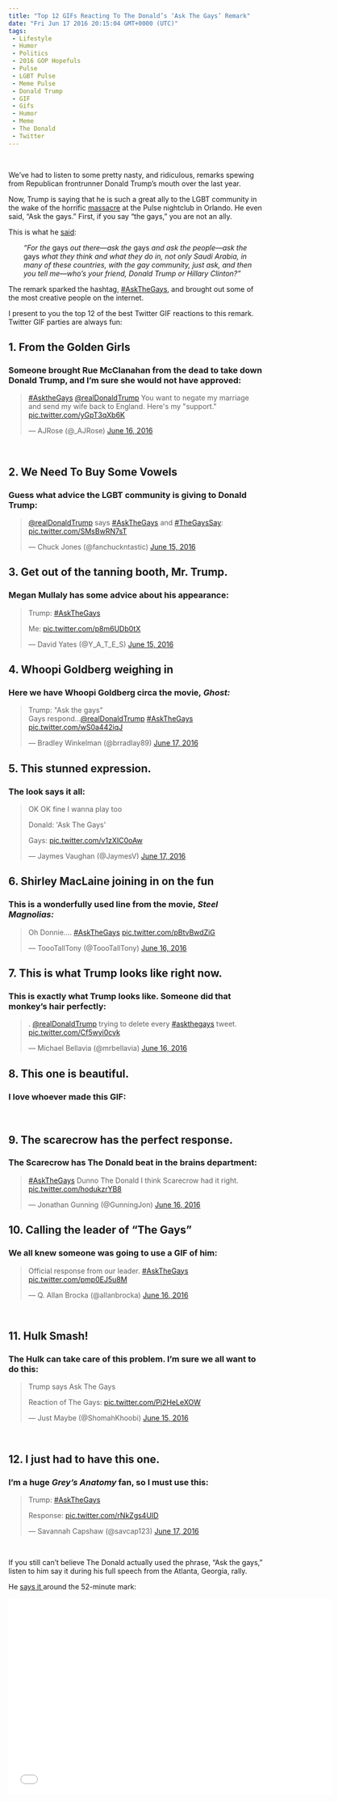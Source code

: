 ```yaml
---
title: "Top 12 GIFs Reacting To The Donald’s ‘Ask The Gays’ Remark"
date: "Fri Jun 17 2016 20:15:04 GMT+0000 (UTC)"
tags: 
 - Lifestyle
 - Humor
 - Politics
 - 2016 GOP Hopefuls
 - Pulse
 - LGBT Pulse
 - Meme Pulse
 - Donald Trump
 - GIF
 - Gifs
 - Humor
 - Meme
 - The Donald
 - Twitter
---
```

<p><!--OffDef--><br>
<!--Ads1--></p><p>We&#x2019;ve had to listen to some pretty nasty, and ridiculous, remarks spewing from&#xA0;Republican frontrunner Donald Trump&#x2019;s mouth over the last year.</p><p>Now, Trump&#xA0;is saying that he is such a great ally to the LGBT community in the wake of the horrific <a href="http://www.liberalamerica.org/2016/06/12/50-confirmed-dead-53-wounded-worst-mass-shooting-us-history/">massacre</a> at the Pulse nightclub in Orlando. He even said, &#x201C;Ask the gays.&#x201D; First, if you say &#x201C;the gays,&#x201D; you are not an ally.</p><p>This is what he <a href="http://www.dailykos.com/stories/2016/6/15/1539220/-Donald-Trump-tells-people-to-ask-the-gays-about-how-great-he-is-The-gays-respond-and-it-is-EPIC?detail=facebook" onclick="__gaTracker(&apos;send&apos;, &apos;event&apos;, &apos;outbound-article&apos;, &apos;http://www.dailykos.com/stories/2016/6/15/1539220/-Donald-Trump-tells-people-to-ask-the-gays-about-how-great-he-is-The-gays-respond-and-it-is-EPIC?detail=facebook&apos;, &apos;said&apos;);" target="_blank">said</a>:</p><p style="padding-left: 30px;"><em>&#x201C;For the </em>gays<em> out there&#x2014;ask the </em>gays<em> and&#xA0;ask the people&#x2014;ask the </em>gays<em> what they think and what they do&#xA0;in, not only Saudi Arabia, in many of these countries, with the gay community, just ask,&#xA0;and then you tell me&#x2014;who&#x2019;s your friend, Donald Trump or Hillary Clinton?&#x201D;</em></p><p>The remark&#xA0;sparked the hashtag, <a href="https://twitter.com/search?q=%23AskTheGays&amp;src=typd" onclick="__gaTracker(&apos;send&apos;, &apos;event&apos;, &apos;outbound-article&apos;, &apos;https://twitter.com/search?q=%23AskTheGays&amp;src=typd&apos;, &apos;#AskTheGays&apos;);">#AskTheGays</a>, and brought out some of the most creative people on the internet.</p><p>I present to you the top 12&#xA0;of the best&#xA0;Twitter GIF&#xA0;reactions to this remark. Twitter GIF&#xA0;parties are always fun:</p><h2>1. From the Golden Girls</h2><h3>Someone brought Rue McClanahan from the dead to take down Donald Trump, and I&#x2019;m sure she would not have approved:</h3><blockquote class="twitter-tweet" data-width="500"><p lang="en" dir="ltr"><a href="https://twitter.com/hashtag/AsktheGays?src=hash" onclick="__gaTracker(&apos;send&apos;, &apos;event&apos;, &apos;outbound-article&apos;, &apos;https://twitter.com/hashtag/AsktheGays?src=hash&apos;, &apos;#AsktheGays&apos;);">#AsktheGays</a> <a href="https://twitter.com/realDonaldTrump" onclick="__gaTracker(&apos;send&apos;, &apos;event&apos;, &apos;outbound-article&apos;, &apos;https://twitter.com/realDonaldTrump&apos;, &apos;@realDonaldTrump&apos;);">@realDonaldTrump</a> You want to negate my marriage and send my wife back to England. Here&apos;s my &quot;support.&quot; <a href="https://t.co/yGpT3qXb6K" onclick="__gaTracker(&apos;send&apos;, &apos;event&apos;, &apos;outbound-article&apos;, &apos;https://t.co/yGpT3qXb6K&apos;, &apos;pic.twitter.com/yGpT3qXb6K&apos;);">pic.twitter.com/yGpT3qXb6K</a></p>
<p>&#x2014; AJRose (@_AJRose) <a href="https://twitter.com/_AJRose/status/743237515637723136" onclick="__gaTracker(&apos;send&apos;, &apos;event&apos;, &apos;outbound-article&apos;, &apos;https://twitter.com/_AJRose/status/743237515637723136&apos;, &apos;June 16, 2016&apos;);">June 16, 2016</a></p></blockquote><p><script async src="//platform.twitter.com/widgets.js" charset="utf-8"></script></p><p>&#xA0;</p><h2>2. We Need To Buy Some Vowels</h2><h3>Guess what advice the LGBT community is giving to Donald Trump:</h3><blockquote class="twitter-tweet" data-width="500"><p lang="en" dir="ltr"><a href="https://twitter.com/realDonaldTrump" onclick="__gaTracker(&apos;send&apos;, &apos;event&apos;, &apos;outbound-article&apos;, &apos;https://twitter.com/realDonaldTrump&apos;, &apos;@realDonaldTrump&apos;);">@realDonaldTrump</a> says <a href="https://twitter.com/hashtag/AskTheGays?src=hash" onclick="__gaTracker(&apos;send&apos;, &apos;event&apos;, &apos;outbound-article&apos;, &apos;https://twitter.com/hashtag/AskTheGays?src=hash&apos;, &apos;#AskTheGays&apos;);">#AskTheGays</a> and <a href="https://twitter.com/hashtag/TheGaysSay?src=hash" onclick="__gaTracker(&apos;send&apos;, &apos;event&apos;, &apos;outbound-article&apos;, &apos;https://twitter.com/hashtag/TheGaysSay?src=hash&apos;, &apos;#TheGaysSay&apos;);">#TheGaysSay</a>: <a href="https://t.co/SMsBwRN7sT" onclick="__gaTracker(&apos;send&apos;, &apos;event&apos;, &apos;outbound-article&apos;, &apos;https://t.co/SMsBwRN7sT&apos;, &apos;pic.twitter.com/SMsBwRN7sT&apos;);">pic.twitter.com/SMsBwRN7sT</a></p>
<p>&#x2014; Chuck Jones (@fanchuckntastic) <a href="https://twitter.com/fanchuckntastic/status/743217599488499712" onclick="__gaTracker(&apos;send&apos;, &apos;event&apos;, &apos;outbound-article&apos;, &apos;https://twitter.com/fanchuckntastic/status/743217599488499712&apos;, &apos;June 15, 2016&apos;);">June 15, 2016</a></p></blockquote><p><script async src="//platform.twitter.com/widgets.js" charset="utf-8"></script></p><h2>3. Get out of the tanning booth, Mr. Trump.</h2><h3>Megan Mullaly has some advice about his appearance:</h3><blockquote class="twitter-tweet" data-width="500"><p lang="en" dir="ltr">Trump: <a href="https://twitter.com/hashtag/AskTheGays?src=hash" onclick="__gaTracker(&apos;send&apos;, &apos;event&apos;, &apos;outbound-article&apos;, &apos;https://twitter.com/hashtag/AskTheGays?src=hash&apos;, &apos;#AskTheGays&apos;);">#AskTheGays</a> </p>
<p>Me: <a href="https://t.co/p8m6UDb0tX" onclick="__gaTracker(&apos;send&apos;, &apos;event&apos;, &apos;outbound-article&apos;, &apos;https://t.co/p8m6UDb0tX&apos;, &apos;pic.twitter.com/p8m6UDb0tX&apos;);">pic.twitter.com/p8m6UDb0tX</a></p>
<p>&#x2014; David Yates (@Y_A_T_E_S) <a href="https://twitter.com/Y_A_T_E_S/status/743189028330176512" onclick="__gaTracker(&apos;send&apos;, &apos;event&apos;, &apos;outbound-article&apos;, &apos;https://twitter.com/Y_A_T_E_S/status/743189028330176512&apos;, &apos;June 15, 2016&apos;);">June 15, 2016</a></p></blockquote><p><script async src="//platform.twitter.com/widgets.js" charset="utf-8"></script></p><h2>4. Whoopi Goldberg weighing in</h2><h3>Here we have Whoopi Goldberg circa the movie,&#xA0;<em>Ghost:</em></h3><blockquote class="twitter-tweet" data-width="500"><p lang="en" dir="ltr">Trump: &quot;Ask the gays&quot;<br>Gays respond&#x2026;<a href="https://twitter.com/realDonaldTrump" onclick="__gaTracker(&apos;send&apos;, &apos;event&apos;, &apos;outbound-article&apos;, &apos;https://twitter.com/realDonaldTrump&apos;, &apos;@realDonaldTrump&apos;);">@realDonaldTrump</a> <a href="https://twitter.com/hashtag/AskTheGays?src=hash" onclick="__gaTracker(&apos;send&apos;, &apos;event&apos;, &apos;outbound-article&apos;, &apos;https://twitter.com/hashtag/AskTheGays?src=hash&apos;, &apos;#AskTheGays&apos;);">#AskTheGays</a> <a href="https://t.co/wS0a442iqJ" onclick="__gaTracker(&apos;send&apos;, &apos;event&apos;, &apos;outbound-article&apos;, &apos;https://t.co/wS0a442iqJ&apos;, &apos;pic.twitter.com/wS0a442iqJ&apos;);">pic.twitter.com/wS0a442iqJ</a></p>
<p>&#x2014; Bradley Winkelman (@brradlay89) <a href="https://twitter.com/brradlay89/status/743760214000734208" onclick="__gaTracker(&apos;send&apos;, &apos;event&apos;, &apos;outbound-article&apos;, &apos;https://twitter.com/brradlay89/status/743760214000734208&apos;, &apos;June 17, 2016&apos;);">June 17, 2016</a></p></blockquote><p><script async src="//platform.twitter.com/widgets.js" charset="utf-8"></script></p><h2>5. This stunned expression.</h2><h3>The look says it all:</h3><blockquote class="twitter-tweet" data-width="500"><p lang="en" dir="ltr">OK OK fine I wanna play too</p>
<p>Donald: &apos;Ask The Gays&apos;</p>
<p>Gays: <a href="https://t.co/v1zXIC0oAw" onclick="__gaTracker(&apos;send&apos;, &apos;event&apos;, &apos;outbound-article&apos;, &apos;https://t.co/v1zXIC0oAw&apos;, &apos;pic.twitter.com/v1zXIC0oAw&apos;);">pic.twitter.com/v1zXIC0oAw</a></p>
<p>&#x2014; Jaymes Vaughan (@JaymesV) <a href="https://twitter.com/JaymesV/status/743615901480648704" onclick="__gaTracker(&apos;send&apos;, &apos;event&apos;, &apos;outbound-article&apos;, &apos;https://twitter.com/JaymesV/status/743615901480648704&apos;, &apos;June 17, 2016&apos;);">June 17, 2016</a></p></blockquote><p><script async src="//platform.twitter.com/widgets.js" charset="utf-8"></script></p><h2>6. Shirley MacLaine joining in on the fun</h2><h3>This is a wonderfully used line from the movie,&#xA0;<em>Steel Magnolias:</em></h3><blockquote class="twitter-tweet" data-width="500"><p lang="en" dir="ltr">Oh Donnie&#x2026;.  <a href="https://twitter.com/hashtag/AskTheGays?src=hash" onclick="__gaTracker(&apos;send&apos;, &apos;event&apos;, &apos;outbound-article&apos;, &apos;https://twitter.com/hashtag/AskTheGays?src=hash&apos;, &apos;#AskTheGays&apos;);">#AskTheGays</a> <a href="https://t.co/pBtvBwdZiG" onclick="__gaTracker(&apos;send&apos;, &apos;event&apos;, &apos;outbound-article&apos;, &apos;https://t.co/pBtvBwdZiG&apos;, &apos;pic.twitter.com/pBtvBwdZiG&apos;);">pic.twitter.com/pBtvBwdZiG</a></p>
<p>&#x2014; ToooTallTony (@ToooTallTony) <a href="https://twitter.com/ToooTallTony/status/743446129841438720" onclick="__gaTracker(&apos;send&apos;, &apos;event&apos;, &apos;outbound-article&apos;, &apos;https://twitter.com/ToooTallTony/status/743446129841438720&apos;, &apos;June 16, 2016&apos;);">June 16, 2016</a></p></blockquote><p><script async src="//platform.twitter.com/widgets.js" charset="utf-8"></script></p><h2>7. This is what Trump looks like right now.</h2><h3>This is exactly what Trump looks like. Someone did that monkey&#x2019;s hair perfectly:</h3><blockquote class="twitter-tweet" data-width="500"><p lang="en" dir="ltr">. <a href="https://twitter.com/realDonaldTrump" onclick="__gaTracker(&apos;send&apos;, &apos;event&apos;, &apos;outbound-article&apos;, &apos;https://twitter.com/realDonaldTrump&apos;, &apos;@realDonaldTrump&apos;);">@realDonaldTrump</a> trying to delete every <a href="https://twitter.com/hashtag/askthegays?src=hash" onclick="__gaTracker(&apos;send&apos;, &apos;event&apos;, &apos;outbound-article&apos;, &apos;https://twitter.com/hashtag/askthegays?src=hash&apos;, &apos;#askthegays&apos;);">#askthegays</a> tweet. <a href="https://t.co/Cf5wyi0cvk" onclick="__gaTracker(&apos;send&apos;, &apos;event&apos;, &apos;outbound-article&apos;, &apos;https://t.co/Cf5wyi0cvk&apos;, &apos;pic.twitter.com/Cf5wyi0cvk&apos;);">pic.twitter.com/Cf5wyi0cvk</a></p>
<p>&#x2014; Michael Bellavia (@mrbellavia) <a href="https://twitter.com/mrbellavia/status/743301130738769920" onclick="__gaTracker(&apos;send&apos;, &apos;event&apos;, &apos;outbound-article&apos;, &apos;https://twitter.com/mrbellavia/status/743301130738769920&apos;, &apos;June 16, 2016&apos;);">June 16, 2016</a></p></blockquote><p><script async src="//platform.twitter.com/widgets.js" charset="utf-8"></script></p><h2>8. This one is beautiful.</h2><h3>I love whoever made this GIF:</h3><p><script async src="//platform.twitter.com/widgets.js" charset="utf-8"></script></p><p>&#xA0;</p><h2>9. The scarecrow has the perfect response.</h2><h3>The Scarecrow&#xA0;has The Donald beat in the brains department:</h3><blockquote class="twitter-tweet" data-width="500"><p lang="en" dir="ltr"><a href="https://twitter.com/hashtag/AskTheGays?src=hash" onclick="__gaTracker(&apos;send&apos;, &apos;event&apos;, &apos;outbound-article&apos;, &apos;https://twitter.com/hashtag/AskTheGays?src=hash&apos;, &apos;#AskTheGays&apos;);">#AskTheGays</a> Dunno The Donald I think Scarecrow had it right. <a href="https://t.co/hodukzrYB8" onclick="__gaTracker(&apos;send&apos;, &apos;event&apos;, &apos;outbound-article&apos;, &apos;https://t.co/hodukzrYB8&apos;, &apos;pic.twitter.com/hodukzrYB8&apos;);">pic.twitter.com/hodukzrYB8</a></p>
<p>&#x2014; Jonathan Gunning (@GunningJon) <a href="https://twitter.com/GunningJon/status/743271110578429956" onclick="__gaTracker(&apos;send&apos;, &apos;event&apos;, &apos;outbound-article&apos;, &apos;https://twitter.com/GunningJon/status/743271110578429956&apos;, &apos;June 16, 2016&apos;);">June 16, 2016</a></p></blockquote><p><script async src="//platform.twitter.com/widgets.js" charset="utf-8"></script></p><h2>10. Calling the leader of &#x201C;The Gays&#x201D;</h2><h3>We all knew someone was going to use a GIF&#xA0;of him:</h3><blockquote class="twitter-tweet" data-width="500"><p lang="en" dir="ltr">Official response from our leader. <a href="https://twitter.com/hashtag/AskTheGays?src=hash" onclick="__gaTracker(&apos;send&apos;, &apos;event&apos;, &apos;outbound-article&apos;, &apos;https://twitter.com/hashtag/AskTheGays?src=hash&apos;, &apos;#AskTheGays&apos;);">#AskTheGays</a> <a href="https://t.co/pmp0EJ5u8M" onclick="__gaTracker(&apos;send&apos;, &apos;event&apos;, &apos;outbound-article&apos;, &apos;https://t.co/pmp0EJ5u8M&apos;, &apos;pic.twitter.com/pmp0EJ5u8M&apos;);">pic.twitter.com/pmp0EJ5u8M</a></p>
<p>&#x2014; Q. Allan Brocka (@allanbrocka) <a href="https://twitter.com/allanbrocka/status/743244797935161344" onclick="__gaTracker(&apos;send&apos;, &apos;event&apos;, &apos;outbound-article&apos;, &apos;https://twitter.com/allanbrocka/status/743244797935161344&apos;, &apos;June 16, 2016&apos;);">June 16, 2016</a></p></blockquote><p><script async src="//platform.twitter.com/widgets.js" charset="utf-8"></script></p><p>&#xA0;</p><h2>11. Hulk Smash!</h2><h3>The Hulk can take care of this problem. I&#x2019;m sure we all want to do this:</h3><blockquote class="twitter-tweet" data-width="500"><p lang="en" dir="ltr">Trump says Ask The Gays</p>
<p>Reaction of The Gays: <a href="https://t.co/Pi2HeLeXOW" onclick="__gaTracker(&apos;send&apos;, &apos;event&apos;, &apos;outbound-article&apos;, &apos;https://t.co/Pi2HeLeXOW&apos;, &apos;pic.twitter.com/Pi2HeLeXOW&apos;);">pic.twitter.com/Pi2HeLeXOW</a></p>
<p>&#x2014; Just Maybe (@ShomahKhoobi) <a href="https://twitter.com/ShomahKhoobi/status/743161702091366400" onclick="__gaTracker(&apos;send&apos;, &apos;event&apos;, &apos;outbound-article&apos;, &apos;https://twitter.com/ShomahKhoobi/status/743161702091366400&apos;, &apos;June 15, 2016&apos;);">June 15, 2016</a></p></blockquote><p><script async src="//platform.twitter.com/widgets.js" charset="utf-8"></script></p><p>&#xA0;</p><h2>12. I just had to have this one.</h2><h3>I&#x2019;m a huge <em>Grey&#x2019;s Anatomy</em> fan, so I must use this:</h3><blockquote class="twitter-tweet" data-width="500"><p lang="en" dir="ltr">Trump: <a href="https://twitter.com/hashtag/AskTheGays?src=hash" onclick="__gaTracker(&apos;send&apos;, &apos;event&apos;, &apos;outbound-article&apos;, &apos;https://twitter.com/hashtag/AskTheGays?src=hash&apos;, &apos;#AskTheGays&apos;);">#AskTheGays</a> </p>
<p>Response: <a href="https://t.co/rNkZgs4UID" onclick="__gaTracker(&apos;send&apos;, &apos;event&apos;, &apos;outbound-article&apos;, &apos;https://t.co/rNkZgs4UID&apos;, &apos;pic.twitter.com/rNkZgs4UID&apos;);">pic.twitter.com/rNkZgs4UID</a></p>
<p>&#x2014; Savannah Capshaw (@savcap123) <a href="https://twitter.com/savcap123/status/743657339673280516" onclick="__gaTracker(&apos;send&apos;, &apos;event&apos;, &apos;outbound-article&apos;, &apos;https://twitter.com/savcap123/status/743657339673280516&apos;, &apos;June 17, 2016&apos;);">June 17, 2016</a></p></blockquote><p><script async src="//platform.twitter.com/widgets.js" charset="utf-8"></script></p><p><!--Ads2--></p><p>&#xA0;</p><p>If you still can&#x2019;t believe The Donald&#xA0;actually used the phrase, &#x201C;Ask the gays,&#x201D; listen to him say it during his&#xA0;full speech from the Atlanta, Georgia, rally.</p><p>He <a href="https://youtu.be/_DXyoC8iiEM" onclick="__gaTracker(&apos;send&apos;, &apos;event&apos;, &apos;outbound-article&apos;, &apos;https://youtu.be/_DXyoC8iiEM&apos;, &apos;says it &apos;);">says it </a>around the 52-minute mark:</p><p><span class="embed-youtube" style="text-align:center; display: block;"><iframe class="youtube-player" type="text/html" width="640" height="390" src="//www.youtube.com/embed/_DXyoC8iiEM?version=3&amp;rel=1&amp;fs=1&amp;autohide=2&amp;showsearch=0&amp;showinfo=1&amp;iv_load_policy=1&amp;wmode=transparent" allowfullscreen="true" style="border:0;"></iframe></span></p>